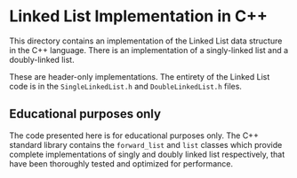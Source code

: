 # Linked List Implementation in C++
This directory contains an implementation of the Linked List data structure in the C++ language. There is an implementation of a singly-linked list and a doubly-linked list.

These are header-only implementations. The entirety of the Linked List code is in the `SingleLinkedList.h` and `DoubleLinkedList.h` files.

## Educational purposes only
The code presented here is for educational purposes only. The C++ standard library contains the `forward_list` and `list` classes which provide complete implementations of singly and doubly linked list respectively, that have been thoroughly tested and optimized for performance.
